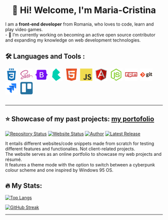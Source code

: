 <h1 align="center">👋 Hi! Welcome, I'm Maria-Cristina</h1>
I am a <strong>front-end developer</strong> from Romania, who loves to code, learn and play video games. <br />
- 🌱  I’m currently working on becoming an active open source contributor and expanding my knowledge on web development technologies.

## :hammer_and_wrench: Languages and Tools :
<div>
  <img src="https://github.com/devicons/devicon/blob/master/icons/css3/css3-plain-wordmark.svg"  title="CSS3" alt="CSS" width="40" height="40"/>&nbsp;  
  <img src="https://github.com/devicons/devicon/blob/master/icons/sass/sass-original.svg"  title="SASS" alt="SASS" width="40" height="40"/>&nbsp;
  <img src="https://github.com/devicons/devicon/blob/master/icons/bootstrap/bootstrap-original.svg" title="Bootstrap" alt="Bootstrap" width="40" height="40"/>&nbsp;
  <img src="https://github.com/devicons/devicon/blob/master/icons/bulma/bulma-plain.svg" title="Bulma" alt="Bulma" width="40" height="40"/>&nbsp;
  <img src="https://github.com/devicons/devicon/blob/master/icons/html5/html5-original.svg" title="HTML5" alt="HTML" width="40" height="40"/>&nbsp;
  <img src="https://github.com/devicons/devicon/blob/master/icons/javascript/javascript-original.svg" title="JavaScript" alt="JavaScript" width="40" height="40"/>&nbsp;
  <img src="https://github.com/devicons/devicon/blob/master/icons/angularjs/angularjs-original.svg" title="Angular" alt="Angular" width="40" height="40"/>&nbsp;
  <img src="https://github.com/devicons/devicon/blob/master/icons/nodejs/nodejs-original.svg" title="NodeJS" alt="NodeJS" width="40" height="40"/>&nbsp;
  <img src="https://github.com/devicons/devicon/blob/master/icons/npm/npm-original-wordmark.svg" title="NPM" alt="NPM" width="40" height="40"/>&nbsp;
  <img src="https://github.com/devicons/devicon/blob/master/icons/git/git-original-wordmark.svg" title="Git" **alt="Git" width="40" height="40"/>&nbsp;
  <img src="https://github.com/devicons/devicon/blob/master/icons/jira/jira-original.svg" title="Jira" alt="Jira" width="40" height="40"/>&nbsp;
  <img src="https://github.com/devicons/devicon/blob/master/icons/trello/trello-plain.svg" title="Trello" alt="Trello" width="40" height="40"/>&nbsp;
</div>
<br />
<hr />

## :star: Showcase of my past projects: [**my portofolio**](https://mariacristinai.github.io/mariacristinaI#projects)

[![Repository Status](https://img.shields.io/badge/Repository%20Status-Maintained-dark%20green.svg)](https://github.com/mariacristinaI/mariacristinaI)
[![Website Status](https://img.shields.io/badge/Website%20Status-Online-green)](https://mariacristinai.github.io/mariacristinaI)
[![Author](https://img.shields.io/badge/Author-Maria%20Cristina%20Iosub-blue.svg)](https://github.com/mariacristinaI)
[![Latest Release](https://img.shields.io/badge/Latest%20Release-20%20October%202022-yellow.svg)](https://github.com/mariacristinaI?tab=repositories)

It entails different websites/code snippets made from scratch for testing different features and functionalies. Not client-related projects.
<br />
The website serves as an online portfolio to showcase my web projects and résumé. <br />
It features a theme mode with the option to switch between a cyberpunk colour scheme and one inspired by Windows 95 OS.

## :fire: My Stats:
[![Top Langs](https://github-readme-stats.vercel.app/api/top-langs/?username=mariacristinaI&layout=compact&title_color=14c1c1&text_color=0D0D0D)](https://github.com/mariacristinaI/github-readme-stats)

[![GitHub Streak](https://github-readme-streak-stats.herokuapp.com/?user=mariacristinaI&text_color=0D0D0D&ring=B70E91&currStreakLabel=14c1c1)](https://git.io/streak-stats)

<hr />
